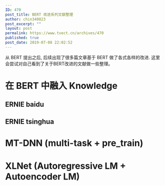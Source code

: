 ```yaml
---
ID: 470
post_title: BERT 改进系列文献整理
author: chin340823
post_excerpt: ""
layout: post
permalink: https://www.tvect.cn/archives/470
published: true
post_date: 2019-07-08 22:02:52
---
```

从 BERT 提出之后, 后续出现了很多篇文章基于 BERT 做了各式各样的改进. 这里会尝试对自己看到了关于BERT改进的文献做一些整理。

<h1>在 BERT 中融入 Knowledge</h1>

<h2>ERNIE baidu</h2>

<h2>ERNIE tsinghua</h2>

<h1>MT-DNN (multi-task + pre_train)</h1>

<h1>XLNet (Autoregressive LM + Autoencoder LM)</h1>